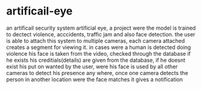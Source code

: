 # artificail-eye
an artificail security system
artificial eye, a project were the model is trained to dectect violence, acccidents, traffic jam and also face detection. the user is able to attach this system to multiple cameras, each camera attached creates a segment for viewing it. in cases were a human is detected doing violence his face is taken from the video, checked through the database if he exists his creditials(details) are given from the database, if he doesnt exist his put on wanted by the user, were his face is used by all other cameras to detect his presence any where, once one camera detects the person in another location were the face matches it gives a notification 

